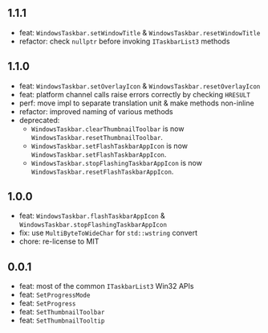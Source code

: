 ## 1.1.1

- feat: `WindowsTaskbar.setWindowTitle` & `WindowsTaskbar.resetWindowTitle`
- refactor: check `nullptr` before invoking `ITaskbarList3` methods

## 1.1.0

- feat: `WindowsTaskbar.setOverlayIcon` & `WindowsTaskbar.resetOverlayIcon`
- feat: platform channel calls raise errors correctly by checking `HRESULT`
- perf: move impl to separate translation unit & make methods non-inline
- refactor: improved naming of various methods
- deprecated:
  - `WindowsTaskbar.clearThumbnailToolbar` is now `WindowsTaskbar.resetThumbnailToolbar`.
  - `WindowsTaskbar.setFlashTaskbarAppIcon` is now `WindowsTaskbar.setFlashTaskbarAppIcon`.
  - `WindowsTaskbar.stopFlashingTaskbarAppIcon` is now `WindowsTaskbar.resetFlashTaskbarAppIcon`.

## 1.0.0

- feat: `WindowsTaskbar.flashTaskbarAppIcon` & `WindowsTaskbar.stopFlashingTaskbarAppIcon`
- fix: use `MultiByteToWideChar` for `std::wstring` convert
- chore: re-license to MIT

## 0.0.1

- feat: most of the common `ITaskbarList3` Win32 APIs
- feat: `SetProgressMode`
- feat: `SetProgress`
- feat: `SetThumbnailToolbar`
- feat: `SetThumbnailTooltip`
